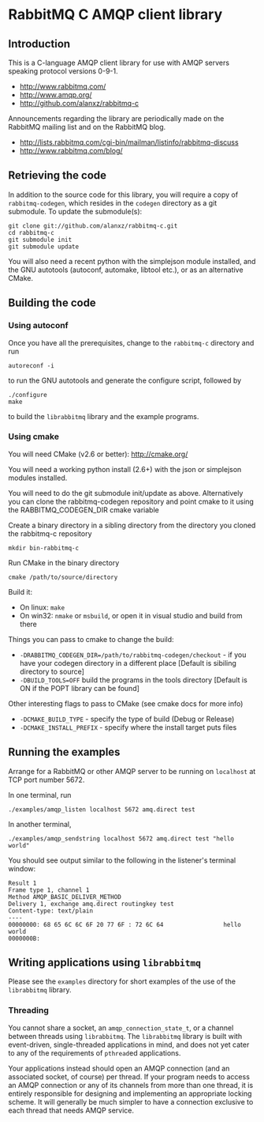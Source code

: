 # RabbitMQ C AMQP client library

## Introduction

This is a C-language AMQP client library for use with AMQP servers
speaking protocol versions 0-9-1.

 - <http://www.rabbitmq.com/>
 - <http://www.amqp.org/>
 - <http://github.com/alanxz/rabbitmq-c>

Announcements regarding the library are periodically made on the
RabbitMQ mailing list and on the RabbitMQ blog.

 - <http://lists.rabbitmq.com/cgi-bin/mailman/listinfo/rabbitmq-discuss>
 - <http://www.rabbitmq.com/blog/>

## Retrieving the code

In addition to the source code for this library, you will require a
copy of `rabbitmq-codegen`, which resides in the `codegen` directory
as a git submodule. To update the submodule(s):

    git clone git://github.com/alanxz/rabbitmq-c.git
    cd rabbitmq-c
    git submodule init
    git submodule update

You will also need a recent python with the simplejson module
installed, and the GNU autotools (autoconf, automake, libtool etc.),
or as an alternative CMake.

## Building the code

### Using autoconf

Once you have all the prerequisites, change to the `rabbitmq-c`
directory and run

    autoreconf -i

to run the GNU autotools and generate the configure script, followed
by

    ./configure
    make

to build the `librabbitmq` library and the example programs.

### Using cmake

You will need CMake (v2.6 or better): http://cmake.org/

You will need a working python install (2.6+) with the json or simplejson
modules installed.

You will need to do the git submodule init/update as above.
Alternatively you can clone the rabbitmq-codegen repository and point
cmake to it using the RABBITMQ_CODEGEN_DIR cmake variable

Create a binary directory in a sibling directory from the directory
you cloned the rabbitmq-c repository

    mkdir bin-rabbitmq-c

Run CMake in the binary directory

    cmake /path/to/source/directory

Build it:

* On linux: `make`
* On win32: `nmake` or `msbuild`, or open it in visual studio and
  build from there

Things you can pass to cmake to change the build:

* `-DRABBITMQ_CODEGEN_DIR=/path/to/rabbitmq-codegen/checkout` - if you
   have your codegen directory in a different place [Default is
   sibiling directory to source]
* `-DBUILD_TOOLS=OFF` build the programs in the tools directory
    [Default is ON if the POPT library can be found]

Other interesting flags to pass to CMake (see cmake docs for more info)

* `-DCMAKE_BUILD_TYPE` - specify the type of build (Debug or Release)
* `-DCMAKE_INSTALL_PREFIX` - specify where the install target puts files

## Running the examples

Arrange for a RabbitMQ or other AMQP server to be running on
`localhost` at TCP port number 5672.

In one terminal, run

    ./examples/amqp_listen localhost 5672 amq.direct test

In another terminal,

    ./examples/amqp_sendstring localhost 5672 amq.direct test "hello world"

You should see output similar to the following in the listener's
terminal window:

    Result 1
    Frame type 1, channel 1
    Method AMQP_BASIC_DELIVER_METHOD
    Delivery 1, exchange amq.direct routingkey test
    Content-type: text/plain
    ----
    00000000: 68 65 6C 6C 6F 20 77 6F : 72 6C 64                 hello world
    0000000B:

## Writing applications using `librabbitmq`

Please see the `examples` directory for short examples of the use of
the `librabbitmq` library.

### Threading

You cannot share a socket, an `amqp_connection_state_t`, or a channel
between threads using `librabbitmq`. The `librabbitmq` library is
built with event-driven, single-threaded applications in mind, and
does not yet cater to any of the requirements of `pthread`ed
applications.

Your applications instead should open an AMQP connection (and an
associated socket, of course) per thread. If your program needs to
access an AMQP connection or any of its channels from more than one
thread, it is entirely responsible for designing and implementing an
appropriate locking scheme. It will generally be much simpler to have
a connection exclusive to each thread that needs AMQP service.
